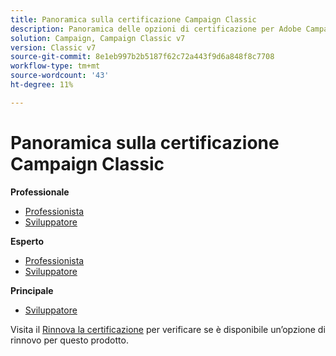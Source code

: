 ```yaml
---
title: Panoramica sulla certificazione Campaign Classic
description: Panoramica delle opzioni di certificazione per Adobe Campaign Classic
solution: Campaign, Campaign Classic v7
version: Classic v7
source-git-commit: 8e1eb997b2b5187f62c72a443f9d6a848f8c7708
workflow-type: tm+mt
source-wordcount: '43'
ht-degree: 11%

---
```


# Panoramica sulla certificazione Campaign Classic

**Professionale**

* [Professionista](/help/certifications/acc/acc-p-business.md) <!--AD0-E329-->
* [Sviluppatore](/help/certifications/acc/acc-p-developer.md) <!--AD0-E331-->

**Esperto**

* [Professionista](/help/certifications/acc/acc-e-business.md) <!--AD0-E327-->
* [Sviluppatore](/help/certifications/acc/acc-e-developer.md) <!--AD0-E330-->

**Principale**

* [Sviluppatore](/help/certifications/acc/acc-m-developer.md) <!--AD0-E328-->

Visita il [Rinnova la certificazione](/help/certifications/renew.md) per verificare se è disponibile un’opzione di rinnovo per questo prodotto.
